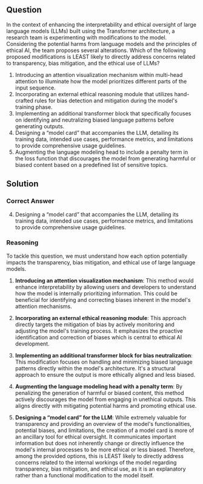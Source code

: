 ## Question
In the context of enhancing the interpretability and ethical oversight of large language models (LLMs) built using the Transformer architecture, a research team is experimenting with modifications to the model. Considering the potential harms from language models and the principles of ethical AI, the team proposes several alterations. Which of the following proposed modifications is LEAST likely to directly address concerns related to transparency, bias mitigation, and the ethical use of LLMs?

1. Introducing an attention visualization mechanism within multi-head attention to illuminate how the model prioritizes different parts of the input sequence.
2. Incorporating an external ethical reasoning module that utilizes hand-crafted rules for bias detection and mitigation during the model's training phase.
3. Implementing an additional transformer block that specifically focuses on identifying and neutralizing biased language patterns before generating outputs.
4. Designing a “model card” that accompanies the LLM, detailing its training data, intended use cases, performance metrics, and limitations to provide comprehensive usage guidelines.
5. Augmenting the language modeling head to include a penalty term in the loss function that discourages the model from generating harmful or biased content based on a predefined list of sensitive topics.

## Solution
### Correct Answer
4. Designing a “model card” that accompanies the LLM, detailing its training data, intended use cases, performance metrics, and limitations to provide comprehensive usage guidelines.

### Reasoning
To tackle this question, we must understand how each option potentially impacts the transparency, bias mitigation, and ethical use of large language models.

1. **Introducing an attention visualization mechanism**: This method would enhance interpretability by allowing users and developers to understand how the model is internally prioritizing information. This could be beneficial for identifying and correcting biases inherent in the model's attention mechanisms.

2. **Incorporating an external ethical reasoning module**: This approach directly targets the mitigation of bias by actively monitoring and adjusting the model's training process. It emphasizes the proactive identification and correction of biases which is central to ethical AI development.

3. **Implementing an additional transformer block for bias neutralization**: This modification focuses on handling and minimizing biased language patterns directly within the model's architecture. It's a structural approach to ensure the output is more ethically aligned and less biased.

5. **Augmenting the language modeling head with a penalty term**: By penalizing the generation of harmful or biased content, this method actively discourages the model from engaging in unethical outputs. This aligns directly with mitigating potential harms and promoting ethical use.

4. **Designing a “model card” for the LLM**: While extremely valuable for transparency and providing an overview of the model's functionalities, potential biases, and limitations, the creation of a model card is more of an ancillary tool for ethical oversight. It communicates important information but does not inherently change or directly influence the model's internal processes to be more ethical or less biased. Therefore, among the provided options, this is LEAST likely to directly address concerns related to the internal workings of the model regarding transparency, bias mitigation, and ethical use, as it is an explanatory rather than a functional modification to the model itself.